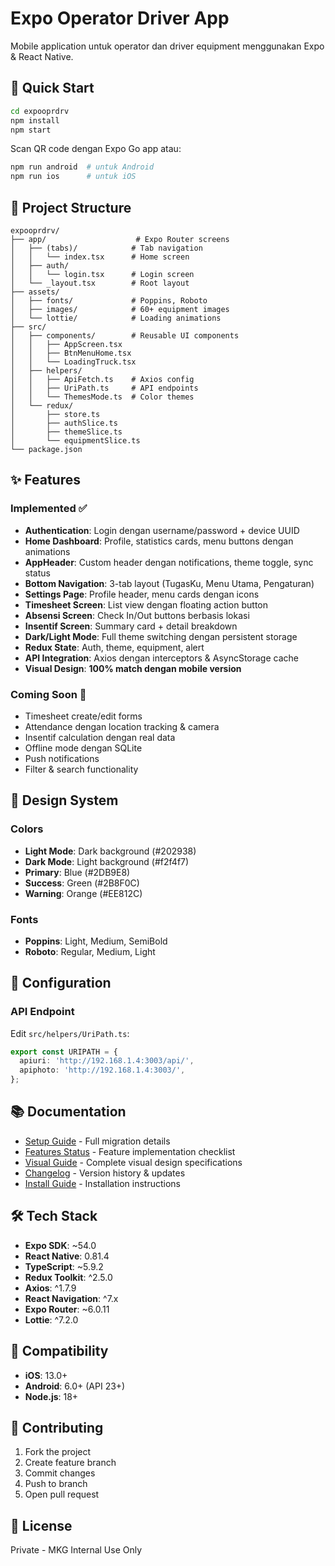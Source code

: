 # Expo Operator Driver App

Mobile application untuk operator dan driver equipment menggunakan Expo & React Native.

## 🚀 Quick Start

```bash
cd expooprdrv
npm install
npm start
```

Scan QR code dengan Expo Go app atau:
```bash
npm run android  # untuk Android
npm run ios      # untuk iOS
```

## 📁 Project Structure

```
expooprdrv/
├── app/                    # Expo Router screens
│   ├── (tabs)/            # Tab navigation
│   │   └── index.tsx      # Home screen
│   ├── auth/
│   │   └── login.tsx      # Login screen
│   └── _layout.tsx        # Root layout
├── assets/
│   ├── fonts/             # Poppins, Roboto
│   ├── images/            # 60+ equipment images
│   └── lottie/            # Loading animations
├── src/
│   ├── components/        # Reusable UI components
│   │   ├── AppScreen.tsx
│   │   ├── BtnMenuHome.tsx
│   │   └── LoadingTruck.tsx
│   ├── helpers/
│   │   ├── ApiFetch.ts    # Axios config
│   │   ├── UriPath.ts     # API endpoints
│   │   └── ThemesMode.ts  # Color themes
│   └── redux/
│       ├── store.ts
│       ├── authSlice.ts
│       ├── themeSlice.ts
│       └── equipmentSlice.ts
└── package.json
```

## ✨ Features

### Implemented ✅
- **Authentication**: Login dengan username/password + device UUID
- **Home Dashboard**: Profile, statistics cards, menu buttons dengan animations
- **AppHeader**: Custom header dengan notifications, theme toggle, sync status
- **Bottom Navigation**: 3-tab layout (TugasKu, Menu Utama, Pengaturan)
- **Settings Page**: Profile header, menu cards dengan icons
- **Timesheet Screen**: List view dengan floating action button
- **Absensi Screen**: Check In/Out buttons berbasis lokasi
- **Insentif Screen**: Summary card + detail breakdown
- **Dark/Light Mode**: Full theme switching dengan persistent storage
- **Redux State**: Auth, theme, equipment, alert
- **API Integration**: Axios dengan interceptors & AsyncStorage cache
- **Visual Design**: **100% match dengan mobile version**

### Coming Soon 🚧
- Timesheet create/edit forms
- Attendance dengan location tracking & camera
- Insentif calculation dengan real data
- Offline mode dengan SQLite
- Push notifications
- Filter & search functionality

## 🎨 Design System

### Colors
- **Light Mode**: Dark background (#202938)
- **Dark Mode**: Light background (#f2f4f7)
- **Primary**: Blue (#2DB9E8)
- **Success**: Green (#2B8F0C)
- **Warning**: Orange (#EE812C)

### Fonts
- **Poppins**: Light, Medium, SemiBold
- **Roboto**: Regular, Medium, Light

## 🔧 Configuration

### API Endpoint
Edit `src/helpers/UriPath.ts`:
```typescript
export const URIPATH = {
  apiuri: 'http://192.168.1.4:3003/api/',
  apiphoto: 'http://192.168.1.4:3003/',
};
```

## 📚 Documentation

- [Setup Guide](./SETUP.md) - Full migration details
- [Features Status](./FEATURES.md) - Feature implementation checklist
- [Visual Guide](./VISUAL_GUIDE.md) - Complete visual design specifications
- [Changelog](./CHANGELOG.md) - Version history & updates
- [Install Guide](./INSTALL.md) - Installation instructions

## 🛠️ Tech Stack

- **Expo SDK**: ~54.0
- **React Native**: 0.81.4
- **TypeScript**: ~5.9.2
- **Redux Toolkit**: ^2.5.0
- **Axios**: ^1.7.9
- **React Navigation**: ^7.x
- **Expo Router**: ~6.0.11
- **Lottie**: ^7.2.0

## 📱 Compatibility

- **iOS**: 13.0+
- **Android**: 6.0+ (API 23+)
- **Node.js**: 18+

## 🤝 Contributing

1. Fork the project
2. Create feature branch
3. Commit changes
4. Push to branch
5. Open pull request

## 📄 License

Private - MKG Internal Use Only
